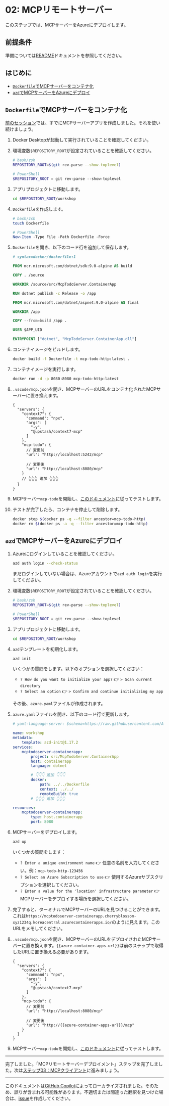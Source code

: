 # 02: MCPリモートサーバー

このステップでは、MCPサーバーをAzureにデプロイします。

## 前提条件

準備については[README](../README.md#前提条件)ドキュメントを参照してください。

## はじめに

- [`Dockerfile`でMCPサーバーをコンテナ化](#dockerfile-でmcpサーバーをコンテナ化)
- [`azd`でMCPサーバーをAzureにデプロイ](#azd-でmcpサーバーをazureにデプロイ)

## `Dockerfile`でMCPサーバーをコンテナ化

[前のセッション](./01-mcp-server.md)では、すでにMCPサーバーアプリを作成しました。それを使い続けましょう。

1. Docker Desktopが起動して実行されていることを確認してください。
1. 環境変数`$REPOSITORY_ROOT`が設定されていることを確認してください。

   ```bash
   # bash/zsh
   REPOSITORY_ROOT=$(git rev-parse --show-toplevel)
   ```

   ```powershell
   # PowerShell
   $REPOSITORY_ROOT = git rev-parse --show-toplevel
   ```

1. アプリプロジェクトに移動します。

    ```bash
    cd $REPOSITORY_ROOT/workshop
    ```

1. `Dockerfile`を作成します。

    ```bash
    # bash/zsh
    touch Dockerfile
    ```

    ```powershell
    # PowerShell
    New-Item -Type File -Path Dockerfile -Force
    ```

1. `Dockerfile`を開き、以下のコード行を追加して保存します。

    ```dockerfile
    # syntax=docker/dockerfile:1
    
    FROM mcr.microsoft.com/dotnet/sdk:9.0-alpine AS build
    
    COPY . /source
    
    WORKDIR /source/src/McpTodoServer.ContainerApp
    
    RUN dotnet publish -c Release -o /app
    
    FROM mcr.microsoft.com/dotnet/aspnet:9.0-alpine AS final
    
    WORKDIR /app
    
    COPY --from=build /app .
    
    USER $APP_UID
    
    ENTRYPOINT ["dotnet", "McpTodoServer.ContainerApp.dll"]
    ```

1. コンテナイメージをビルドします。

    ```bash
    docker build -f Dockerfile -t mcp-todo-http:latest .
    ```

1. コンテナイメージを実行します。

    ```bash
    docker run -d -p 8080:8080 mcp-todo-http:latest
    ```

1. `.vscode/mcp.json`を開き、MCPサーバーのURLをコンテナ化されたMCPサーバーに置き換えます。

    ```jsonc
    {
      "servers": {
        "context7": {
          "command": "npx",
          "args": [
            "-y",
            "@upstash/context7-mcp"
          ]
        },
        "mcp-todo": {
          // 変更前
          "url": "http://localhost:5242/mcp"

          // 変更後
          "url": "http://localhost:8080/mcp"
        }
        // 👆👆👆 追加 👆👆👆
      }
    }
    ```

1. MCPサーバー`mcp-todo`を開始し、[このドキュメント](./01-mcp-server.md#mcpサーバーをテスト)に従ってテストします。
1. テストが完了したら、コンテナを停止して削除します。

    ```bash
    docker stop $(docker ps -q --filter ancestor=mcp-todo-http)
    docker rm $(docker ps -a -q --filter ancestor=mcp-todo-http)
    ```

## `azd`でMCPサーバーをAzureにデプロイ

1. Azureにログインしていることを確認してください。

    ```bash
    azd auth login --check-status
    ```

   まだログインしていない場合は、Azureアカウントで`azd auth login`を実行してください。

1. 環境変数`$REPOSITORY_ROOT`が設定されていることを確認してください。

   ```bash
   # bash/zsh
   REPOSITORY_ROOT=$(git rev-parse --show-toplevel)
   ```

   ```powershell
   # PowerShell
   $REPOSITORY_ROOT = git rev-parse --show-toplevel
   ```

1. アプリプロジェクトに移動します。

    ```bash
    cd $REPOSITORY_ROOT/workshop
    ```

1. `azd`テンプレートを初期化します。

    ```bash
    azd init
    ```

   いくつかの質問をします。以下のオプションを選択してください：

   - `? How do you want to initialize your app?` 👉 `> Scan current directory`
   - `? Select an option` 👉 `> Confirm and continue initializing my app`

   その後、`azure.yaml`ファイルが作成されます。

1. `azure.yaml`ファイルを開き、以下のコード行で更新します。

    ```yml
    # yaml-language-server: $schema=https://raw.githubusercontent.com/Azure/azure-dev/main/schemas/v1.0/azure.yaml.json
    
    name: workshop
    metadata:
        template: azd-init@1.17.2
    services:
        mcptodoserver-containerapp:
            project: src/McpTodoServer.ContainerApp
            host: containerapp
            language: dotnet

            # 👇👇👇 追加 👇👇👇
            docker:
                path: ../../Dockerfile
                context: ../../
                remoteBuild: true
            # 👆👆👆 追加 👆👆👆

    resources:
        mcptodoserver-containerapp:
            type: host.containerapp
            port: 8080
    ```

1. MCPサーバーをデプロイします。

    ```bash
    azd up
    ```

   いくつかの質問をします：

   - `? Enter a unique environment name` 👉 任意の名前を入力してください。例：`mcp-todo-http-123456`
   - `? Select an Azure Subscription to use` 👉 使用するAzureサブスクリプションを選択してください。
   - `? Enter a value for the 'location' infrastructure parameter` 👉 MCPサーバーをデプロイする場所を選択してください。

1. 完了すると、ターミナルでMCPサーバーのURLを見つけることができます。これは`https://mcptodoserver-containerapp.cherryblossom-xyz1234q.koreacentral.azurecontainerapps.io/`のように見えます。このURLをメモしてください。
1. `.vscode/mcp.json`を開き、MCPサーバーのURLをデプロイされたMCPサーバーに置き換えます。`{{azure-container-apps-url}}`は前のステップで取得したURLに置き換える必要があります。

    ```jsonc
    {
      "servers": {
        "context7": {
          "command": "npx",
          "args": [
            "-y",
            "@upstash/context7-mcp"
          ]
        },
        "mcp-todo": {
          // 変更前
          "url": "http://localhost:8080/mcp"

          // 変更後
          "url": "http://{{azure-container-apps-url}}/mcp"
        }
      }
    }
    ```

1. MCPサーバー`mcp-todo`を開始し、[このドキュメント](./01-mcp-server.md#mcpサーバーをテスト)に従ってテストします。

---

完了しました。「MCPリモートサーバーデプロイメント」ステップを完了しました。次は[ステップ03：MCPクライアント](./03-mcp-client.md)に進みましょう。

---

このドキュメントは[GitHub Copilot](https://docs.github.com/copilot/about-github-copilot/what-is-github-copilot)によってローカライズされました。そのため、誤りが含まれる可能性があります。不適切または間違った翻訳を見つけた場合は、[issue](../../../../../issues)を作成してください。

